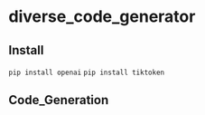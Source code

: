 # diverse_code_generator

## Install 

```pip install openai```
```pip install tiktoken```

## Code_Generation 

### 
